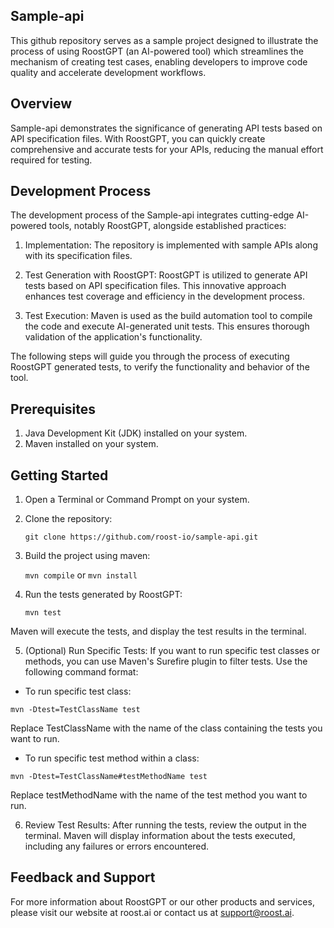 ## Sample-api

This github repository serves as a sample project designed to illustrate the process of using RoostGPT (an AI-powered tool) which streamlines the mechanism of creating test cases, enabling developers to improve code quality and accelerate development workflows.

## Overview 
Sample-api demonstrates the significance of generating API tests based on API specification files. With RoostGPT, you can quickly create comprehensive and accurate tests for your APIs, reducing the manual effort required for testing.


## Development Process 
The development process of the Sample-api integrates cutting-edge AI-powered tools, notably RoostGPT, alongside established practices:

1. Implementation:
The repository is implemented with sample APIs along with its specification files. 

2. Test Generation with RoostGPT:
RoostGPT is utilized to generate API tests based on API specification files. This innovative approach enhances test coverage and efficiency in the development process.

3. Test Execution:
Maven is used as the build automation tool to compile the code and execute AI-generated unit tests. This ensures thorough validation of the application's functionality.

The following steps will guide you through the process of executing RoostGPT generated tests, to verify the functionality and behavior of the tool.

## Prerequisites
1. Java Development Kit (JDK) installed on your system.
2. Maven installed on your system.

## Getting Started

1. Open a Terminal or Command Prompt on your system.

2. Clone the repository:
   
    ```
    git clone https://github.com/roost-io/sample-api.git
    ```

3. Build the project using maven:

   ``` mvn compile ``` or ```mvn install```

4. Run the tests generated by RoostGPT:
   ```
   mvn test
   ```
Maven will execute the tests, and display the test results in the terminal.

5. (Optional) Run Specific Tests: If you want to run specific test classes or methods, you can use Maven's Surefire plugin to filter tests. Use the following command format:

  - To run specific test class:
  ```
  mvn -Dtest=TestClassName test
  ```
Replace TestClassName with the name of the class containing the tests you want to run.

  - To run specific test method within a class:
  ```
  mvn -Dtest=TestClassName#testMethodName test
  ```
Replace testMethodName with the name of the test method you want to run.

6. Review Test Results: After running the tests, review the output in the terminal. Maven will display information about the tests executed, including any failures or errors encountered.

## Feedback and Support
For more information about RoostGPT or our other products and services, please visit our website at roost.ai or contact us at support@roost.ai.

